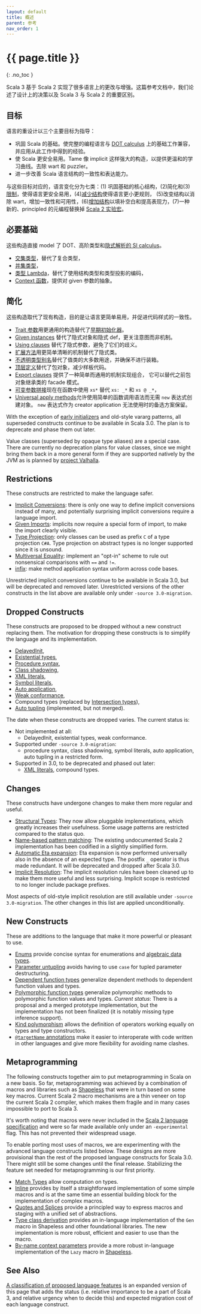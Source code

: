 ```yaml
---
layout: default
title: 概述
parent: 参考
nav_order: 1
---
```


# {{ page.title }}
{: .no_toc }

Scala 3 基于 Scala 2 实现了很多语言上的更改与增强。这篇参考文档中，我们论述了设计上的决策以及 Scala 3 与 Scala 2 的重要区别。

## 目标

语言的重设计以三个主要目标为指导：

- 巩固 Scala 的基础。使完整的编程语言与 [DOT calculus](https://infoscience.epfl.ch/record/227176/files/soundness_oopsla16.pdf) 
上的基础工作兼容，并应用从此工作中得到的经验。
- 使 Scala 更安全易用。Tame 像 implicit 这样强大的构造，以提供更温和的学习曲线。去除 wart 和 puzzler。
- 进一步改善 Scala 语言结构的一致性和表达能力。

与这些目标对应的，语言变化分为七类：(1) 巩固基础的核心结构，(2)简化和(3)[限制]()，使得语言更安全易用，(4)[减少结构]()使得语言更小更规则，
(5)改变结构以消除 wart，增加一致性和可用性，(6)[增加结构]()以填补空白和提高表现力，(7)一种新的、principled 的元编程替换掉 
[Scala 2 实验宏]((https://docs.scala-lang.org/overviews/macros/overview.html))。

## 必要基础

这些构造直接 model 了 DOT、高阶类型和[隐式解析的 SI calculus](https://infoscience.epfl.ch/record/229878/files/simplicitly_1.pdf)。

- [交集类型](new-types/intersection-types.md)，替代了复合类型，
- [并集类型](new-types/union-types.md)，
- [类型 Lambda](new-types/type-lambdas.md)，替代了使用结构类型和类型投影的编码，
- [Context 函数](contextual/context-functions.md)，提供对 given 参数的抽象。

## 简化

这些构造取代了现有构造，目的是让语言更简单易用，并促进代码样式的一致性。

- [Trait 参数](other-new-features/trait-parameters.md)用更通用的构造替代了[早期初始化器](dropped-features/early-initializers.md)。
- [Given instances](contextual/givens.md) 替代了隐式对象和隐式 def，更关注意图而非机制。
- [Using clauses](contextual/using-clauses.md) 替代了隐式参数，避免了它们的歧义。
- [扩展方法](contextual/extension-methods.md)用更简单清晰的机制替代了隐式类。
- [不透明类型别名](other-new-features/opaques.md)替代了值类的大多数用途，并确保不进行装箱。
- [顶层定义](dropped-features/package-objects.md)替代了包对象，减少样板代码。
- [Export clauses](other-new-features/export.md) 提供了一种简单而通用的机制实现组合，
它可以替代之前包对象继承类的 facade 模式。
- [可变参数拼接](changed-features/vararg-splices.md)现在在函数中使用 `xs*` 替代 `xs: _*` 和 `xs @ _*`，
- [Universal apply methods](other-new-features/creator-applications.md)允许使用简单的函数调用语法而无需 `new` 表达式创建对象。
`new` 表达式作为 creator application 无法使用时的备选方案保留。

With the exception of [early initializers](dropped-features/early-initializers.md) and old-style vararg patterns, all superseded constructs continue to be available in Scala 3.0. The plan is to deprecate and phase them out later.

Value classes (superseded by opaque type aliases) are a special case. There are currently no deprecation plans for value classes, since we might bring them back in a more general form if they are supported natively by the JVM as is planned by [project Valhalla](https://openjdk.java.net/projects/valhalla/).

## Restrictions

These constructs are restricted to make the language safer.

- [Implicit Conversions](contextual/conversions.md):
  there is only one way to define implicit conversions instead of many, and potentially surprising implicit conversions require a language import.
- [Given Imports](contextual/given-imports.md):
  implicits now require a special form of import, to make the import clearly visible.
- [Type Projection](dropped-features/type-projection.md):
  only classes can be used as prefix `C` of a type projection `C#A`. Type projection on abstract types is no longer supported since it is unsound.
- [Multiversal Equality](contextual/multiversal-equality.md):
  implement an "opt-in" scheme to rule out nonsensical comparisons with `==` and `!=`.
- [infix](changed-features/operators.md):
  make method application syntax uniform across code bases.

Unrestricted implicit conversions continue to be available in Scala 3.0, but will be deprecated and removed later. Unrestricted versions of the other constructs in the list above are available only under `-source 3.0-migration`.

## Dropped Constructs

These constructs are proposed to be dropped without a new construct replacing them. The motivation for dropping these constructs is to simplify the language and its implementation.

- [DelayedInit](dropped-features/delayed-init.md),
- [Existential types](dropped-features/existential-types.md),
- [Procedure syntax](dropped-features/procedure-syntax.md),
- [Class shadowing](dropped-features/class-shadowing.md),
- [XML literals](dropped-features/xml.md),
- [Symbol literals](dropped-features/symlits.md),
- [Auto application](dropped-features/auto-apply.md),
- [Weak conformance](dropped-features/weak-conformance.md),
- Compound types (replaced by [Intersection types](new-types/intersection-types.md)),
- [Auto tupling](https://github.com/lampepfl/dotty/pull/4311) (implemented, but not merged).

The date when these constructs are dropped varies. The current status is:

- Not implemented at all:
  - DelayedInit, existential types, weak conformance.
- Supported under `-source 3.0-migration`:
  - procedure syntax, class shadowing, symbol literals, auto application, auto tupling in a restricted form.
- Supported in 3.0, to be deprecated and phased out later:
  - [XML literals](dropped-features/xml.md), compound types.

## Changes

These constructs have undergone changes to make them more regular and useful.

- [Structural Types](changed-features/structural-types.md):
  They now allow pluggable implementations, which greatly increases their usefulness. Some usage patterns are restricted compared to the status quo.
- [Name-based pattern matching](changed-features/pattern-matching.md):
  The existing undocumented Scala 2 implementation has been codified in a slightly simplified form.
- [Automatic Eta expansion](changed-features/eta-expansion.md):
  Eta expansion is now performed universally also in the absence of an expected type. The postfix `_` operator is thus made redundant. It will be deprecated and dropped after Scala 3.0.
- [Implicit Resolution](changed-features/implicit-resolution.md):
  The implicit resolution rules have been cleaned up to make them more useful and less surprising. Implicit scope is restricted to no longer include package prefixes.

Most aspects of old-style implicit resolution are still available under `-source 3.0-migration`. The other changes in this list are applied unconditionally.

## New Constructs

These are additions to the language that make it more powerful or pleasant to use.

- [Enums](enums/enums.md) provide concise syntax for enumerations and [algebraic data types](enums/adts.md).
- [Parameter untupling](other-new-features/parameter-untupling.md) avoids having to use `case` for tupled parameter destructuring.
- [Dependent function types](new-types/dependent-function-types.md) generalize dependent methods to dependent function values and types.
- [Polymorphic function types](new-types/polymorphic-function-types.md) generalize polymorphic methods to polymorphic function values and types.
  _Current status_: There is a proposal and a merged prototype implementation, but the implementation has not been finalized (it is notably missing type inference support).
- [Kind polymorphism](other-new-features/kind-polymorphism.md) allows the definition of operators working equally on types and type constructors.
- [`@targetName` annotations](other-new-features/targetName.md) make it easier to interoperate with code written in other languages and give more flexibility for avoiding name clashes.

## Metaprogramming

The following constructs together aim to put metaprogramming in Scala on a new basis. So far, metaprogramming was achieved by a combination of macros and libraries such as [Shapeless](https://github.com/milessabin/shapeless) that were in turn based on some key macros. Current Scala 2 macro mechanisms are a thin veneer on top the current Scala 2 compiler, which makes them fragile and in many cases impossible to port to Scala 3.

It's worth noting that macros were never included in the [Scala 2 language specification](https://scala-lang.org/files/archive/spec/2.13/) and were so far made available only under an `-experimental` flag. This has not prevented their widespread usage.

To enable porting most uses of macros, we are experimenting with the advanced language constructs listed below. These designs are more provisional than the rest of the proposed language constructs for Scala 3.0. There might still be some changes until the final release. Stabilizing the feature set needed for metaprogramming is our first priority.

- [Match Types](new-types/match-types.md)
  allow computation on types.
- [Inline](metaprogramming/inline.md)
  provides by itself a straightforward implementation of some simple macros and is at the same time an essential building block for the implementation of complex macros.
- [Quotes and Splices](metaprogramming/macros.md)
  provide a principled way to express macros and staging with a unified set of abstractions.
- [Type class derivation](contextual/derivation.md)
  provides an in-language implementation of the `Gen` macro in Shapeless and other foundational libraries. The new implementation is more robust, efficient and easier to use than the macro.
- [By-name context parameters](contextual/by-name-context-parameters.md)
  provide a more robust in-language implementation of the `Lazy` macro in [Shapeless](https://github.com/milessabin/shapeless).

## See Also

[A classification of proposed language features](./features-classification.md) is
an expanded version of this page that adds the status (i.e. relative importance to be a part of Scala 3, and relative urgency when to decide this) and expected migration cost
of each language construct.
